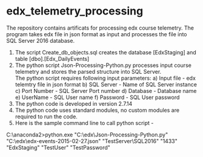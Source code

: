 # edx_telemetry_processing
The repository contains artificats for processing edx course telemetry. The program takes edx file in json format as input and processes the file into SQL Server 2016 database.

1) The script Create_db_objects.sql creates the database [EdxStaging] and table [dbo].[Edx_DailyEvents]
2) The python script Json-Processing-Python.py processes input course telemetry and stores the parsed structure into SQL Server.  
   The python script requires following input parameters:
   a) Input file - edx telemtry file in json format 
   b) SQL Server - Name of SQL Server instance 
   c) Port Number - SQL Server Port number 
   d) Database - Database name 
   e) UserName - SQL User name 
   f) Password - SQL User password 
3) The python code is developed in version 2.7.14
4) The python code uses standard modules, no custom modules are required to run the code.
5) Here is the sample command line to call python script -

C:\anaconda2>python.exe "C:\edx\Json-Processing-Python.py" "C:\edx\edx-events-2015-02-27.json" "TestServer\SQL2016" "1433" "EdxStaging" "TestUser" "TestPassword"
   
